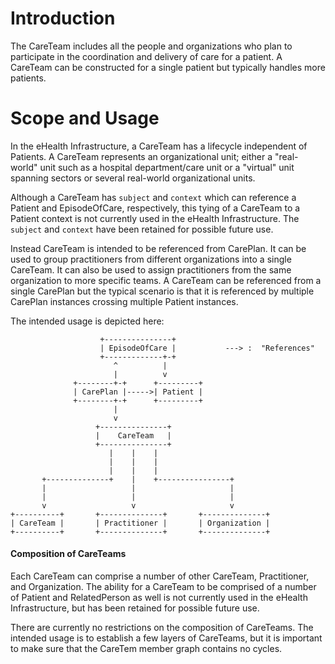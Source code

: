 # Introduction
The CareTeam includes all the people and organizations who plan to participate in the coordination and delivery
of care for a patient. A CareTeam can be constructed for a single patient but typically handles more patients.

# Scope and Usage
In the eHealth Infrastructure, a CareTeam has a lifecycle independent of Patients. A CareTeam represents an
organizational unit; either a "real-world" unit such as a hospital department/care unit or a "virtual" unit
spanning sectors or several real-world organizational units.

Although a CareTeam has `subject` and `context` which can reference a Patient and EpisodeOfCare, respectively,
 this tying of a CareTeam to a Patient context is not currently used in the eHealth Infrastructure. The `subject` and
  `context` have been retained for possible future use.
  
Instead CareTeam is intended to be referenced from CarePlan. It can be used to group practitioners from different
organizations into a single CareTeam. It can also be used to assign practitioners from the same organization to
more specific teams. A CareTeam can be referenced from a single CarePlan but the typical scenario is that it is
referenced by multiple CarePlan instances crossing multiple Patient instances.
 
The intended usage is depicted here:

```ditaa
                    +---------------+
                    | EpisodeOfCare |           ---> :  "References"
                    +-------------+-+
                       ^          |
                       |          v
              +--------+-+      +---------+     
              | CarePlan |----->| Patient |
              +--------+-+      +---------+
                       |        
                       v         
                   +---------------+                              
                   |    CareTeam   |                              
                   +---------------+
                      |    |    |  
                      |    |    |  
                      |    |    |                                                   
       +--------------+    |    +----------------+                   
       |                   |                     |                   
       |                   |                     |                   
       v                   v                     v                   
+----------+       +--------------+       +--------------+  
| CareTeam |       | Practitioner |       | Organization |  
+----------+       +--------------+       +--------------+   
```

#### Composition of CareTeams
Each CareTeam can comprise a number of other CareTeam, Practitioner, and Organization. The ability for a CareTeam to
be comprised of a number of Patient and RelatedPerson as well is not currently used in the eHealth Infrastructure, but
has been retained for possible future use. 

There are currently no restrictions on the composition of CareTeams. 
The intended usage is to establish a few layers of CareTeams, but it is important to make sure that the CareTem member 
graph contains no cycles.

